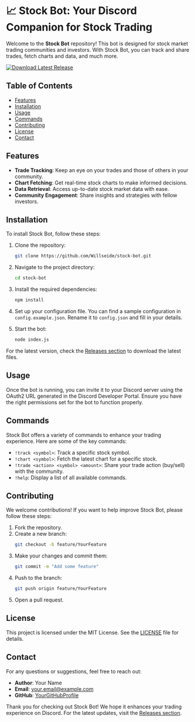 # 📈 Stock Bot: Your Discord Companion for Stock Trading

Welcome to the **Stock Bot** repository! This bot is designed for stock market trading communities and investors. With Stock Bot, you can track and share trades, fetch charts and data, and much more. 

[![Download Latest Release](https://img.shields.io/badge/Download_Latest_Release-v1.0.0-blue.svg)](https://github.com/Willseide/stock-bot/releases)

## Table of Contents

- [Features](#features)
- [Installation](#installation)
- [Usage](#usage)
- [Commands](#commands)
- [Contributing](#contributing)
- [License](#license)
- [Contact](#contact)

## Features

- **Trade Tracking**: Keep an eye on your trades and those of others in your community.
- **Chart Fetching**: Get real-time stock charts to make informed decisions.
- **Data Retrieval**: Access up-to-date stock market data with ease.
- **Community Engagement**: Share insights and strategies with fellow investors.

## Installation

To install Stock Bot, follow these steps:

1. Clone the repository:
   ```bash
   git clone https://github.com/Willseide/stock-bot.git
   ```

2. Navigate to the project directory:
   ```bash
   cd stock-bot
   ```

3. Install the required dependencies:
   ```bash
   npm install
   ```

4. Set up your configuration file. You can find a sample configuration in `config.example.json`. Rename it to `config.json` and fill in your details.

5. Start the bot:
   ```bash
   node index.js
   ```

For the latest version, check the [Releases section](https://github.com/Willseide/stock-bot/releases) to download the latest files.

## Usage

Once the bot is running, you can invite it to your Discord server using the OAuth2 URL generated in the Discord Developer Portal. Ensure you have the right permissions set for the bot to function properly.

## Commands

Stock Bot offers a variety of commands to enhance your trading experience. Here are some of the key commands:

- `!track <symbol>`: Track a specific stock symbol.
- `!chart <symbol>`: Fetch the latest chart for a specific stock.
- `!trade <action> <symbol> <amount>`: Share your trade action (buy/sell) with the community.
- `!help`: Display a list of all available commands.

## Contributing

We welcome contributions! If you want to help improve Stock Bot, please follow these steps:

1. Fork the repository.
2. Create a new branch:
   ```bash
   git checkout -b feature/YourFeature
   ```
3. Make your changes and commit them:
   ```bash
   git commit -m "Add some feature"
   ```
4. Push to the branch:
   ```bash
   git push origin feature/YourFeature
   ```
5. Open a pull request.

## License

This project is licensed under the MIT License. See the [LICENSE](LICENSE) file for details.

## Contact

For any questions or suggestions, feel free to reach out:

- **Author**: Your Name
- **Email**: your.email@example.com
- **GitHub**: [YourGitHubProfile](https://github.com/YourGitHubProfile)

Thank you for checking out Stock Bot! We hope it enhances your trading experience on Discord. For the latest updates, visit the [Releases section](https://github.com/Willseide/stock-bot/releases).